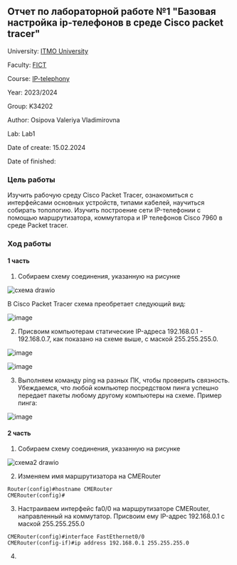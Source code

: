 ## Отчет по лабораторной работе №1 "Базовая настройка ip-телефонов в среде Сisco packet tracer"

University: [ITMO University](https://itmo.ru/ru/)

Faculty: [FICT](https://fict.itmo.ru)

Course: [IP-telephony](https://github.com/itmo-ict-faculty/ip-telephony)

Year: 2023/2024

Group: K34202

Author: Osipova Valeriya Vladimirovna

Lab: Lab1

Date of create: 15.02.2024

Date of finished: 

### Цель работы
Изучить рабочую среду Cisco Packet Tracer, ознакомиться с интерфейсами основных устройств, типами кабелей, научиться собирать топологию. Изучить построение сети IP-телефонии с помощью маршрутизатора, коммутатора и IP телефонов Cisco 7960 в среде Packet tracer.

### Ход работы

#### 1 часть

1. Собираем схему соединения, указанную на рисунке

![схема drawio](https://github.com/Valeriya-Osipova/2023_2024-ip-telephony-k34202-osipova-v-v/assets/64967406/e068d953-1b32-4213-8667-90387c9b1a86)

В Cisco Packet Tracer схема преобретает следующий вид:

![image](https://github.com/Valeriya-Osipova/2023_2024-ip-telephony-k34202-osipova-v-v/assets/64967406/9f5a7ee0-3358-4650-8349-d0e593a58c61)

2. Присвоим компьютерам статические IP-адреса 192.168.0.1 - 192.168.0.7, как показано на схеме выше, с маской 255.255.255.0.

![image](https://github.com/Valeriya-Osipova/2023_2024-ip-telephony-k34202-osipova-v-v/assets/64967406/131957d2-a943-44d5-8f26-abaaa91fab05)

![image](https://github.com/Valeriya-Osipova/2023_2024-ip-telephony-k34202-osipova-v-v/assets/64967406/3006be0b-4aff-4d16-aed5-14897fb3367e)

3. Выполняем команду ping на разных ПК, чтобы проверить связность. Убеждаемся, что любой компьютер посредством пинга успешно передает пакеты любому другому компьютеры на схеме. Пример пинга:

![image](https://github.com/Valeriya-Osipova/2023_2024-ip-telephony-k34202-osipova-v-v/assets/64967406/4acabaea-5b98-4b5d-9920-e8d766a291fe)

#### 2 часть

1. Собираем схему соединения, указанную на рисунке

![схема2 drawio](https://github.com/Valeriya-Osipova/2023_2024-ip-telephony-k34202-osipova-v-v/assets/64967406/5cfa828a-ae1d-4eeb-878b-1cdd741e2dd9)

2. Изменяем имя маршрутизатора на CMERouter

```
Router(config)#hostname CMERouter
CMERouter(config)#
```

3. Настраиваем интерфейс fa0/0 на маршрутизаторе CMERouter, направленный на коммутатор. Присвоим ему IP-адрес 192.168.0.1 с маской 255.255.255.0

```
CMERouter(config)#interface FastEthernet0/0
CMERouter(config-if)#ip address 192.168.0.1 255.255.255.0
```

4. 
